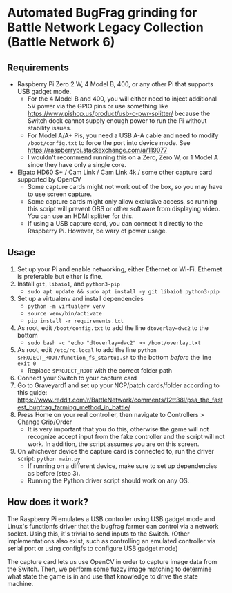 # Automated BugFrag grinding for Battle Network Legacy Collection (Battle Network 6)

## Requirements
* Raspberry Pi Zero 2 W, 4 Model B, 400, or any other Pi that supports USB gadget mode.
  * For the 4 Model B and 400, you will either need to inject additional 5V power via the GPIO pins or use something
    like https://www.pishop.us/product/usb-c-pwr-splitter/ because the Switch dock cannot supply enough power to run
    the Pi without stability issues.
  * For Model A/A+ Pis, you need a USB A-A cable and need to modify `/boot/config.txt` to force the port into device
    mode. See https://raspberrypi.stackexchange.com/a/119077
  * I wouldn't recommend running this on a Zero, Zero W, or 1 Model A since they have only a single core.
* Elgato HD60 S+ / Cam Link / Cam Link 4k / some other capture card supported by OpenCV
  * Some capture cards might not work out of the box, so you may have to use screen capture. 
  * Some capture cards might only allow exclusive access, so running this script will prevent OBS or other software from
    displaying video. You can use an HDMI splitter for this.
  * If using a USB capture card, you can connect it directly to the Raspberry Pi. However, be wary of power usage.

## Usage
1. Set up your Pi and enable networking, either Ethernet or Wi-Fi. Ethernet is preferable but either is fine.
2. Install `git`, `libaio1`, and `python3-pip`
    * `sudo apt update && sudo apt install -y git libaio1 python3-pip`
3. Set up a virtualenv and install dependencies
    * `python -m virtualenv venv`
    * `source venv/bin/activate`
    * `pip install -r requirements.txt`
4. As root, edit `/boot/config.txt` to add the line `dtoverlay=dwc2` to the bottom
    * `sudo bash -c "echo "dtoverlay=dwc2" >> /boot/overlay.txt`
5. As root, edit `/etc/rc.local` to add the line `python $PROJECT_ROOT/function_fs_startup.sh` to the bottom _before_ 
   the line `exit 0`
    * Replace `$PROJECT_ROOT` with the correct folder path
6. Connect your Switch to your capture card
7. Go to Graveyard1 and set up your NCP/patch cards/folder according to this guide:
   https://www.reddit.com/r/BattleNetwork/comments/12tt38l/psa_the_fastest_bugfrag_farming_method_in_battle/
8. Press Home on your real controller, then navigate to Controllers > Change Grip/Order
    * It is very important that you do this, otherwise the game will not recognize accept input from the fake
    controller and the script will not work. In addition, the script assumes you are on this screen.
9. On whichever device the capture card is connected to, run the driver script: `python main.py`
    * If running on a different device, make sure to set up dependencies as before (step 3).
    * Running the Python driver script should work on any OS.

## How does it work?
The Raspberry Pi emulates a USB controller using USB gadget mode and Linux's functionfs driver that the bugfrag farmer
can control via a network socket. Using this, it's trivial to send inputs to the Switch. (Other implementations also
exist, such as controlling an emulated controller via serial port or using configfs to configure USB gadget mode)

The capture card lets us use OpenCV in order to capture image data from the Switch. Then, we perform some fuzzy image
matching to determine what state the game is in and use that knowledge to drive the state machine.